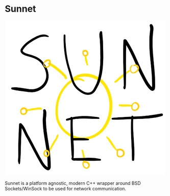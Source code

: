 Sunnet
======
![sun net logo](sunnet.png)

Sunnet is a platform agnostic, modern C++ wrapper around BSD Sockets/WinSock 
to be used for network communication.
